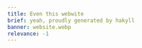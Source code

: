 ```yaml
---
title: Even this webwite
brief: yeah, proudly generated by hakyll
banner: website.webp
relevance: -1
---
```

